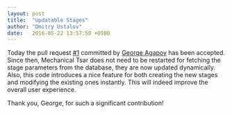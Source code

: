 ```yaml
---
layout: post
title:  "Updatable Stages"
author: "Dmitry Ustalov"
date:   2016-05-22 13:57:50 +0500
---
```


Today the pull request [#1](https://github.com/mtsar/mtsar/pull/1) committed by [George Agapov](https://github.com/georgeee) has been accepted. Since then, Mechanical Tsar does not need to be restarted for fetching the stage parameters from the database, they are now updated dynamically. Also, this code introduces a nice feature for both creating the new stages and modifying the existing ones instantly. This will indeed improve the overall user experience.

Thank you, George, for such a significant contribution!
